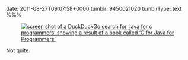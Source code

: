 date: 2011-08-27T09:07:58+0000
tumblr: 9450021020
tumblrType: text
%%%

<a href="http://duckduckgo.com/?q=java%20for%20c%20programmers"><figure class="tmblr-full" data-orig-height="160" data-orig-width="500"><img src="229015b75423f7af630c0e5ce610b967c764cde4.png" alt="screen shot of a DuckDuckGo search for &lsquo;java for c programmers&rsquo; showing a result of a book called &lsquo;C for Java for Programmers&rsquo;" data-orig-height="160" data-orig-width="500"></figure></a>

Not quite.
